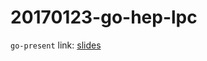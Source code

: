 20170123-go-hep-lpc
===================

`go-present` link: [slides](http://talks.godoc.org/github.com/sbinet/talks/2017/20170123-go-hep-lpc/talk.slide)
